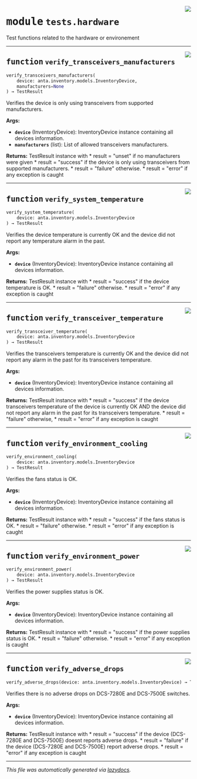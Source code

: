 <!-- markdownlint-disable -->

<a href="../../anta/tests/hardware.py#L0"><img align="right" style="float:right;" src="https://img.shields.io/badge/-source-cccccc?style=flat-square"></a>

# <kbd>module</kbd> `tests.hardware`
Test functions related to the hardware or environement


---

<a href="../../anta/tests/hardware.py#L9"><img align="right" style="float:right;" src="https://img.shields.io/badge/-source-cccccc?style=flat-square"></a>

## <kbd>function</kbd> `verify_transceivers_manufacturers`

```python
verify_transceivers_manufacturers(
    device: anta.inventory.models.InventoryDevice,
    manufacturers=None
) → TestResult
```

Verifies the device is only using transceivers from supported manufacturers.



**Args:**

 - <b>`device`</b> (InventoryDevice):  InventoryDevice instance containing all devices information.
 - <b>`manufacturers`</b> (list):  List of allowed transceivers manufacturers.



**Returns:**
 TestResult instance with * result = "unset" if no manufacturers were given * result = "success" if the device is only using transceivers from supported manufacturers. * result = "failure" otherwise. * result = "error" if any exception is caught


---

<a href="../../anta/tests/hardware.py#L56"><img align="right" style="float:right;" src="https://img.shields.io/badge/-source-cccccc?style=flat-square"></a>

## <kbd>function</kbd> `verify_system_temperature`

```python
verify_system_temperature(
    device: anta.inventory.models.InventoryDevice
) → TestResult
```

Verifies the device temperature is currently OK and the device did not report any temperature alarm in the past.



**Args:**

 - <b>`device`</b> (InventoryDevice):  InventoryDevice instance containing all devices information.



**Returns:**
 TestResult instance with * result = "success" if the device temperature is OK. * result = "failure" otherwise. * result = "error" if any exception is caught


---

<a href="../../anta/tests/hardware.py#L90"><img align="right" style="float:right;" src="https://img.shields.io/badge/-source-cccccc?style=flat-square"></a>

## <kbd>function</kbd> `verify_transceiver_temperature`

```python
verify_transceiver_temperature(
    device: anta.inventory.models.InventoryDevice
) → TestResult
```

Verifies the transceivers temperature is currently OK and the device did not report any alarm in the past for its transceivers temperature.



**Args:**

 - <b>`device`</b> (InventoryDevice):  InventoryDevice instance containing all devices information.



**Returns:**
 TestResult instance with * result = "success" if the device transceivers temperature of the device is currently OK  AND the device did not report any alarm in the past for its transceivers temperature. * result = "failure" otherwise, * result = "error" if any exception is caught


---

<a href="../../anta/tests/hardware.py#L138"><img align="right" style="float:right;" src="https://img.shields.io/badge/-source-cccccc?style=flat-square"></a>

## <kbd>function</kbd> `verify_environment_cooling`

```python
verify_environment_cooling(
    device: anta.inventory.models.InventoryDevice
) → TestResult
```

Verifies the fans status is OK.



**Args:**

 - <b>`device`</b> (InventoryDevice):  InventoryDevice instance containing all devices information.



**Returns:**
 TestResult instance with * result = "success" if the fans status is OK. * result = "failure" otherwise. * result = "error" if any exception is caught


---

<a href="../../anta/tests/hardware.py#L171"><img align="right" style="float:right;" src="https://img.shields.io/badge/-source-cccccc?style=flat-square"></a>

## <kbd>function</kbd> `verify_environment_power`

```python
verify_environment_power(
    device: anta.inventory.models.InventoryDevice
) → TestResult
```

Verifies the power supplies status is OK.



**Args:**

 - <b>`device`</b> (InventoryDevice):  InventoryDevice instance containing all devices information.



**Returns:**
 TestResult instance with * result = "success" if the power supplies status is OK. * result = "failure" otherwise. * result = "error" if any exception is caught


---

<a href="../../anta/tests/hardware.py#L208"><img align="right" style="float:right;" src="https://img.shields.io/badge/-source-cccccc?style=flat-square"></a>

## <kbd>function</kbd> `verify_adverse_drops`

```python
verify_adverse_drops(device: anta.inventory.models.InventoryDevice) → TestResult
```

Verifies there is no adverse drops on DCS-7280E and DCS-7500E switches.



**Args:**

 - <b>`device`</b> (InventoryDevice):  InventoryDevice instance containing all devices information.



**Returns:**
 TestResult instance with * result = "success" if the device (DCS-7280E and DCS-7500E) doesnt reports adverse drops. * result = "failure" if the device (DCS-7280E and DCS-7500E) report adverse drops. * result = "error" if any exception is caught




---

_This file was automatically generated via [lazydocs](https://github.com/ml-tooling/lazydocs)._
